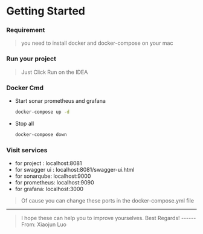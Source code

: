# Getting Started

### Requirement
> you need to install docker and docker-compose on your mac

### Run your project
> Just Click Run on the IDEA

### Docker Cmd
- Start sonar prometheus and grafana
    ```bash
    docker-compose up -d
    ```
- Stop all
    ```bash
    docker-compose down
    ```
    
### Visit services
- for project : localhost:8081
- for swagger ui : localhost:8081/swagger-ui.html
- for sonarqube: localhost:9000
- for prometheus: localhost:9090
- for grafana: localhost:3000
> Of cause you can change these ports in the docker-compose.yml file

----
>I hope these can help you to improve yourselves.
Best Regards!    ------From: Xiaojun Luo



